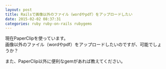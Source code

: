 ```yaml
---
layout: post
title: Railsで画像以外のファイル（wordやpdf）をアップロードしたい
date: 2015-02-02 08:37:31
categories: ruby ruby-on-rails rubygems
---
```

<!-- {% raw %} -->
<p>現在PaperClipを使っています。<br>
画像以外のファイル（wordやpdf）をアップロードしたいのですが、可能でしょうか？</p>

<p>また、PaperClip以外に便利なgemがあれば教えてください。</p>
<!-- {% endraw %} -->
